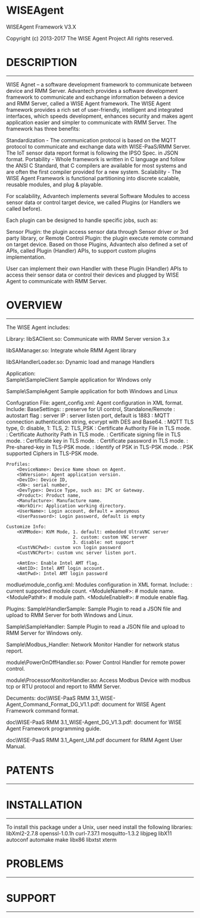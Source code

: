 # WISEAgent
WISEAgent Framework V3.X

 Copyright (c) 2013-2017 The WISE Agent Project
 All rights reserved.

 # DESCRIPTION
 -----------

WISE Agnet – a software development framework to communicate between device and RMM Server.
Advantech provides a software development framework to communicate and exchange information between a device and RMM Server, called a WISE Agent framework.
The WISE Agent framework provides a rich set of user-friendly, intelligent and integrated interfaces, which speeds development, enhances security and makes agent application easier and simpler to communicate with RMM Server.
The framework has three benefits:

Standardization - The communication protocol is based on the MQTT protocol to communicate and exchange data with WISE-PaaS/RMM Server. The IoT sensor data report format is following the IPSO Spec. in JSON format.
Portability - Whole framework is written in C language and follow the ANSI C Standard, that C compilers are available for most systems and are often the first compiler provided for a new system.
Scalability - The WISE Agent Framework is functional partitioning into discrete scalable, reusable modules, and plug & playable.

For scalability, Advantech implements several Software Modules to access sensor data or control target device, we called Plugins (or Handlers we called before).

Each plugin can be designed to handle specific jobs, such as:

Sensor Plugin: the plugin access sensor data through Sensor driver or 3rd party library, or
Remote Control Plugin:  the plugin execute remote command on target device.
Based on those Plugins, Advantech also defined a set of APIs, called Plugin (Handler) APIs, to support custom plugins implementation.

User can implement their own Handler with these Plugin (Handler) APIs to access their sensor data or control their devices and plugged by WISE Agent to communicate with RMM Server.

 # OVERVIEW
 --------

 The WISE Agent includes:
 
Library:
 libSAClient.so:
     Communicate with RMM Server version 3.x
	 
 libSAManager.so:
	 Integrate whole RMM Agent library
	 
 libSAHandlerLoader.so:
	 Dynamic load and manage Handlers

Application:     
 Sample\SampleClient
     Sample application for Windows only
     
 Sample\SampleAgent
     Sample application for both Windows and Linux
     
Confugration File: 
 agent_config.xml:
     Agent configuration in XML format. Include:
	 BaseSettings:
    <RunMode>: preserve for UI control, Standalone/Remote
	  <AutoStart>: autostart flag
    <ServerIP>: server IP
		<ServerPort>: server listen port, default is 1883
		<ConnAuth>: MQTT connection authentication string, ecvrypt with DES and Base64.
		<TLSType>: MQTT TLS type, 0: disable, 1: TLS, 2: TLS_PSK
		<CAFile>: Certificate Authority File in TLS mode.
		<CAPath>: Certificate Authority Path in TLS mode.
		<CertFile>: Certificate signing file in TLS mode.
		<KeyFile>: Certificate key in TLS mode.
		<CertPW>: Certificate password in TLS mode.
		<PSK>: Pre-shared-key in TLS-PSK mode.
		<PSKIdentify>: Identify of PSK in TLS-PSK mode.
		<PSKCiphers>: PSK supported Ciphers in TLS-PSK mode.
		
	Profiles:
		<DeviceName>: Device Name shown on Agent.
		<SWVersion>: Agent application version.
		<DevID>: Device ID,
		<SN>: serial number,
		<DevType>: Device Type, such as: IPC or Gateway.
		<Product>: Product name,
		<Manufacture>: Manufacture name.
		<WorkDir>: Application working directory.
		<UserName>: Login account, default = anonymous
		<UserPassword>: Login password, default is empty
	
	Customize Info:
		<KVMMode>: KVM Mode, 1. default: embedded UltraVNC server
							 2. custom: custom VNC server
							 3. disable: not support
		<CustVNCPwd>: custom vcn login password
		<CustVNCPort>: custom vnc server listen port.
		
		<AmtEn>: Enable Intel AMT flag.
		<AmtID>: Intel AMT login account.
		<AmtPwd>: Intel AMT login password
	
	
 modlue\module_config.xml:
     Modules configuration in XML format. Include:
     <ModuleNum>: current supported module count.
     <ModuleName#>: # module name.
     <ModulePath#>: # module path.
     <ModuleEnable#>: # module enable flag.

Plugins:
 Sample\HandlerSample:
     Sample Plugin to read a JSON file and upload to RMM Server for both Windows and Linux.

 Sample\SampleHandler:
     Sample Plugin to read a JSON file and upload to RMM Server for Windows only.
	 
 Sample\Modbus_Handler:
     Network Monitor Handler for network status report.
	 
 module\PowerOnOffHandler.so:
     Power Control Handler for remote power control.
	 
 module\ProcessorMonitorHandler.so:
     Access Modbus Device with modbus tcp or RTU protocol and report to RMM Server.
	 
Decuments:
 doc\WISE-PaaS RMM 3.1_WISE-Agent_Command_Format_DG_V1.1.pdf:
     document for WISE Agent Framework command format.
	 
 doc\WISE-PaaS RMM 3.1_WISE-Agent_DG_V1.3.pdf:
     document for WISE Agent Framework programming guide.
	 
 doc\WISE-PaaS RMM 3.1_Agent_UM.pdf
     document for RMM Agent User Manual. 
	 
 # PATENTS
 -------

 

 # INSTALLATION
 ------------

 To install this package under a Unix, user need install the following libraries:
   libXml2-2.7.8
   openssl-1.0.1h
   curl-7.37.1
   mosquitto-1.3.2
   libjpeg
   libX11
   autoconf
   automake
   make
   libx86
   libxtst
   xterm

	
 # PROBLEMS
 --------


 # SUPPORT
 -------
